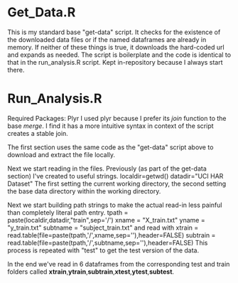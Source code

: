 Get_Data.R
===================
This is my standard base "get-data" script. It checks for the existence of the downloaded data files or if the named dataframes are already in memory. If neither of these things is true, it downloads the hard-coded url and expands as needed. The script is boilerplate and the code is identical to that in the run_analysis.R script. Kept in-repository because I always start there.

Run_Analysis.R
===================
Required Packages: Plyr
I used plyr because I prefer its *join* function to the base *merge*. I find it has a more intuitive syntax in context of the script creates a stable join.

The first section uses the same code as the "get-data" script above to download and extract the file locally.

Next we start reading in the files.
Previously (as part of the get-data section) I've created to useful strings.
    localdir=getwd()
    datadir="UCI HAR Dataset"
The first setting the current working directory, the second setting the base data directory within the working directory.

Next we start building path strings to make the actual read-in less painful than completely literal path entry.
    tpath = paste(localdir,datadir,"train",sep='/')
    xname = "X_train.txt"
    yname = "y_train.txt"
    subtname = "subject_train.txt"
and read with
    xtrain = read.table(file=paste(tpath,'/',xname,sep=''),header=FALSE)
    subtrain = read.table(file=paste(tpath,'/',subtname,sep=''),header=FALSE)
This process is repeated with "test" to get the test version of the data.

In the end we've read in 6 dataframes from the corresponding test and train folders called **xtrain**,**ytrain**,**subtrain**,**xtest**,**ytest**,**subtest**.